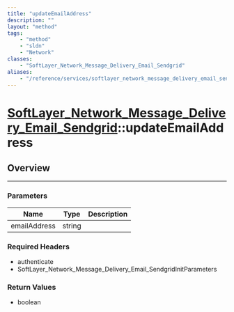 ```yaml
---
title: "updateEmailAddress"
description: ""
layout: "method"
tags:
    - "method"
    - "sldn"
    - "Network"
classes:
    - "SoftLayer_Network_Message_Delivery_Email_Sendgrid"
aliases:
    - "/reference/services/softlayer_network_message_delivery_email_sendgrid/updateEmailAddress"
---
```

# [SoftLayer_Network_Message_Delivery_Email_Sendgrid](/reference/services/SoftLayer_Network_Message_Delivery_Email_Sendgrid)::updateEmailAddress





## Overview 


-----

### Parameters 
|Name | Type | Description |
| --- | --- | --- |
|emailAddress| string| |


### Required Headers
* authenticate
* SoftLayer_Network_Message_Delivery_Email_SendgridInitParameters


### Return Values
* boolean




